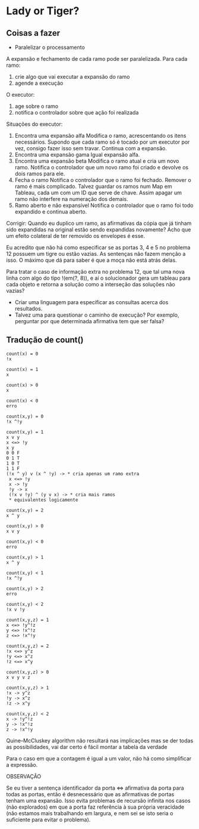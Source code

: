 # Lady or Tiger?

## Coisas a fazer
* Paralelizar o processamento

A expansão e fechamento de cada ramo pode ser paralelizada.
Para cada ramo:

  1.  crie algo que vai executar a expansão do ramo
  2.  agende a execução

O executor:

  1.  age sobre o ramo
  2.  notifica o controlador sobre que ação foi realizada

Situações do executor:

1. Encontra uma expansão alfa
    Modifica o ramo, acrescentando os itens necessários. Supondo que cada ramo só é tocado por um executor por vez, consigo fazer isso sem travar.
    Continua com a expansão.
2. Encontra uma expansão gama
    Igual expansão alfa.
3. Encontra uma expansão beta
    Modifica o ramo atual e cria um novo ramo.
    Notifica o controlador que um novo ramo foi criado e devolve os dois ramos para ele.
4. Fecha o ramo
    Notifica o controlador que o ramo foi fechado.
    Remover o ramo é mais complicado.
    Talvez guardar os ramos num Map em Tableau, cada um com um ID que serve de chave. Assim apagar um ramo não interfere na numeração dos demais.
5. Ramo aberto e não expansível
    Notifica o controlador que o ramo foi todo expandido e continua aberto.


Corrigir: Quando eu duplico um ramo, as afirmativas da cópia que já tinham sido expandidas na original estão sendo expandidas novamente?
Acho que um efeito colateral de ter removido os envelopes é esse.

Eu acredito que não há como especificar se as portas 3, 4 e 5 no problema 12 possuem um tigre ou estão vazias.
As sentenças não fazem menção a isso. O máximo que dá para saber é que a moça não está atrás delas.

Para tratar o caso de informação extra no problema 12, que tal uma nova linha com algo do tipo !(em(?, 8)), e aí
o solucionador gera um tableau para cada objeto e retorna a solução como a interseção das soluções não vazias?

  * Criar uma linguagem para especificar as consultas acerca dos resultados.
  * Talvez uma para questionar o caminho de execução? Por exemplo, perguntar por que determinada afirmativa tem que ser falsa?

## Tradução de count()

    count(x) = 0
    !x

    count(x) = 1
    x

    count(x) > 0
    x

    count(x) < 0
    erro

    count(x,y) = 0
    !x ^!y

    count(x,y) = 1
    x v y
    x <=> !y
    x y
    0 0 F
    0 1 T
    1 0 T
    1 1 F
    (!x ^ y) v (x ^ !y) -> * cria apenas um ramo extra
     x <=> !y
     x -> !y
     !y -> x
     (!x v !y) ^ (y v x) -> * cria mais ramos
     * equivalentes logicamente

    count(x,y) = 2
    x ^ y

    count(x,y) > 0
    x v y

    count(x,y) < 0
    erro

    count(x,y) > 1
    x ^ y

    count(x,y) < 1
    !x ^!y

    count(x,y) > 2
    erro

    count(x,y) < 2
    !x v !y

    count(x,y,z) = 1
    x <=> !y^!z
    y <=> !x^!z
    z <=> !x^!y

    count(x,y,z) = 2
    !x <=> y^z
    !y <=> x^z
    !z <=> x^y

    count(x,y,z) > 0
    x v y v z

    count(x,y,z) > 1
    !x -> y^z
    !y -> x^z
    !z -> x^y

    count(x,y,z) < 2
    x -> !y^!z
    y -> !x^!z
    z -> !x^!y

Quine–McCluskey algorithm
não resultará nas implicações
mas se der todas as possibilidades, vai dar certo
é fácil montar a tabela da verdade

Para o caso em que a contagem é igual a um valor, não há como simplificar a expressão.

OBSERVAÇÂO

Se eu tiver a sentença
identificador da porta <=> afirmativa da porta
para todas as portas, então é desnecessário que as afirmativas de portas tenham uma expansão. Isso evita problemas
de recursão infinita nos casos (não explorados) em que a porta faz referência à sua própria veracidade (não estamos
mais trabalhando em largura, e nem sei se isto seria o suficiente para evitar o problema).
